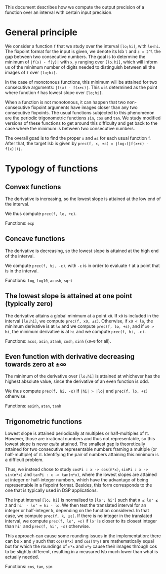 This document describes how we compute the output precision of a function over an interval with certain input precision.

# General principle

We consider a function `f` that we study over the interval `[lo;hi]`, with `lo<hi`. The fixpoint format for the input is given, we denote its lsb `l` and `ε = 2^l` the gap between two consecutive numbers. The goal is to determine the minimum of `|f(x) - f(y)|` with `x`, `y` ranging over `[lo;hi]`, which will inform us of the minimum number of digits needed to distinguish between all the images of `f` over `[lo;hi]`.

In the case of monotonous functions, this minimum will be attained for two consecutive arguments: `|f(x) - f(x±ε)|`. This `x` is determined as the point where function `f` has lowest slope over `[lo;hi]`.

When a function is not monotonous, it can happen that two non-consecutive fixpoint arguments have images closer than any two consecutive fixpoints. The usual functions subjected to this phenomenon are the periodic trigonometric functions `sin`, `cos` and `tan`. We study modified versions of these functions to get around this difficulty and get back to the case where the minimum is between two consecutive numbers.

The overall goad is to find the proper `x` and `±ε` for each usual function `f`. After that, the target lsb is given by `prec(f, x, ±ε) = ⌊log₂(|f(x±ε) - f(x)|)⌋`.

# Typology of functions

## Convex functions

The derivative is increasing, so the lowest slope is attained at the low end of the interval.

We thus compute `prec(f, lo, +ε)`.

Functions: `exp`

## Concave functions

The derivative is decreasing, so the lowest slope is attained at the high end of the interval.

We compute `prec(f, hi, -ε)`, with `-ε` is in order to evaluate `f` at a point that is in the interval.

Functions: `log`, `log10`, `acosh`, `sqrt`

## The lowest slope is attained at one point (typically zero)

The derivative attains a global minimum at a point `x0`. If `x0` is included in the interval `[lo;hi]`, we compute `prec(f, x0, ±ε)`. Otherwise, if `x0 < lo`, the minimum derivative is at `lo` and we compute `prec(f, lo, +ε)`, and if `x0 > hi`, the minimum derivative is at `hi` and we compute `prec(f, hi, -ε)`.

Functions: `acos`, `asin`, `atanh`, `cosh`, `sinh` (`x0=0` for all).

## Even function with derivative decreasing towards zero at ±∞

The minimum of the derivative over `[lo;hi]` is attained at whichever has the highest absolute value, since the derivative of an even function is odd.

We thus compute `prec(f, hi, -ε)` if `|hi| > |lo|` and `prec(f, lo, +ε)` otherwise.

Functions: `asinh`, `atan`, `tanh`

## Trigonometric functions

Lowest slope is attained periodically at multiples or half-multiples of π. However, those are irrational numbers and thus not representable, so this lowest slope is never *quite* attained. The smallest gap is theoretically attained for two consecutive representable numbers framing a multiple (or half-multiple) of π. Identifying the pair of numbers attaining this minimum is a difficult problem. 

Thus, we instead chose to study `cosPi : x -> cos(π*x)`, `sinPi : x -> sin(π*x)` and `tanPi : x -> tan(π*x)`, where the lowest slopes are attained at integer or half-integer numbers, which have the advantage of being representable in a fixpoint format. Besides, this form corresponds to the one that is typically used in DSP applications.

The input interval `[lo; hi]` is normalised to `[lo'; hi']` such that `0 ≤ lo' ≤ 2` and `hi' - lo' = hi - lo`. We then test the translated interval for an integer or half-integer `k`, depending on the function considered. In that case, we compute `prec(f, k, ±ε)`. 
If there is no integer in the translated interval, we compute `prec(f, lo', +ε)` if `lo'` is closer to its closest integer than `hi'` and `prec(f, hi', -ε)` otherwise.

This approach can cause some rounding issues in the implementation: there can be `x` and `y` such that `cos(π*x)` and `cos(π*y)` are mathematically equal but for which the roundings of `π*x` and `π*y` cause their images through cos to be slightly different, resulting in a measured lsb much lower than what is actually needed.

Functions: `cos`, `tan`, `sin`
